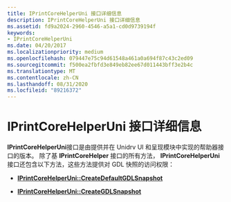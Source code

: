 ```yaml
---
title: IPrintCoreHelperUni 接口详细信息
description: IPrintCoreHelperUni 接口详细信息
ms.assetid: fd9a2024-2960-4546-a5a1-cd0d9739194f
keywords:
- IPrintCoreHelperUni
ms.date: 04/20/2017
ms.localizationpriority: medium
ms.openlocfilehash: 079447e75c94d61548a461a0a694f87c43c2ed09
ms.sourcegitcommit: f500ea2fbfd3e849eb82ee67d011443bff3e2b4c
ms.translationtype: MT
ms.contentlocale: zh-CN
ms.lasthandoff: 08/31/2020
ms.locfileid: "89216372"
---
```

# <a name="details-of-the-iprintcorehelperuni-interface"></a>IPrintCoreHelperUni 接口详细信息


**IPrintCoreHelperUni**接口是由提供并在 Unidrv UI 和呈现模块中实现的帮助器接口的版本。 除了基 **IPrintCoreHelper** 接口的所有方法， **IPrintCoreHelperUni** 接口还包含以下方法，这些方法提供对 GDL 快照的访问权限：

-   [**IPrintCoreHelperUni::CreateDefaultGDLSnapshot**](/windows-hardware/drivers/ddi/prcomoem/nf-prcomoem-iprintcorehelperuni-createdefaultgdlsnapshot)

-   [**IPrintCoreHelperUni::CreateGDLSnapshot**](/windows-hardware/drivers/ddi/prcomoem/nf-prcomoem-iprintcorehelperuni-creategdlsnapshot)

 

